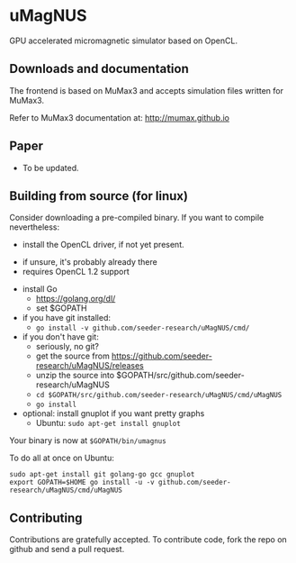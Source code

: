 uMagNUS
======

GPU accelerated micromagnetic simulator based on OpenCL.


Downloads and documentation
---------------------------

The frontend is based on MuMax3 and accepts simulation files written for MuMax3.

Refer to MuMax3 documentation at:
http://mumax.github.io


Paper
-----

- To be updated.


Building from source (for linux)
--------------------

Consider downloading a pre-compiled binary. If you want to compile nevertheless:

  * install the OpenCL driver, if not yet present.
   - if unsure, it's probably already there
   - requires OpenCL 1.2 support
  * install Go 
    - https://golang.org/dl/
    - set $GOPATH
  * if you have git installed: 
    - `go install -v github.com/seeder-research/uMagNUS/cmd/`
  * if you don't have git:
    - seriously, no git?
    - get the source from https://github.com/seeder-research/uMagNUS/releases
    - unzip the source into $GOPATH/src/github.com/seeder-research/uMagNUS
    - `cd $GOPATH/src/github.com/seeder-research/uMagNUS/cmd/uMagNUS`
    - `go install`
  * optional: install gnuplot if you want pretty graphs
    - Ubuntu: `sudo apt-get install gnuplot`

Your binary is now at `$GOPATH/bin/umagnus`

To do all at once on Ubuntu:
```
sudo apt-get install git golang-go gcc gnuplot
export GOPATH=$HOME go install -u -v github.com/seeder-research/uMagNUS/cmd/uMagNUS
```

Contributing
------------

Contributions are gratefully accepted. To contribute code, fork the repo on github and send a pull request.
